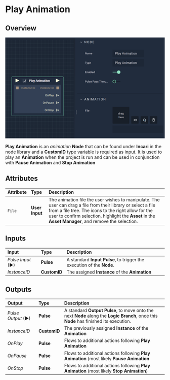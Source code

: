 # Play Animation

## Overview

![The Playanimation Node.](../../../.gitbook/assets/playanimation.png)

**Play Animation** is an _animation_ **Node** that can be found under **Incari** in the node library and a **CustomID** type variable is required as input. It is used to play an **Animation** when the project is run and can be used in conjunction with **Pause Animation** and **Stop Animation**

## Attributes

| Attribute | Type | Description |
| :--- | :--- | :--- |
| `File` | **User Input** | The animation file the user wishes to manipulate. The user can drag a file from their library or select a file from a file tree. The icons to the right allow for the user to confirm selection, highlight the **Asset** in the **Asset Manager**, and remove the selection. |

## Inputs

| Input | Type | Description |
| :--- | :--- | :--- |
| _Pulse Input_ \(►\) | **Pulse** | A standard **Input Pulse**, to trigger the execution of the **Node**. |
| _InstanceID_ | **CustomID** | The assigned **Instance** of the **Animation** |

## Outputs

| Output | Type | Description |
| :--- | :--- | :--- |
| _Pulse Output_ \(►\) | **Pulse** | A standard **Output Pulse**, to move onto the next **Node** along the **Logic Branch**, once this **Node** has finished its execution. |
| _InstanceID_ | **CustomID** | The previously assigned **Instance** of the **Animation** |
| _OnPlay_ | **Pulse** | Flows to additional actions following **Play Animation** |
| _OnPause_ | **Pulse** | Flows to additional actions following **Play Animation** \(most likely **Pause Animation** |
| _OnStop_ | **Pulse** | Flows to additional actions following **Play Animation** \(most likely **Stop Animation**\) |

